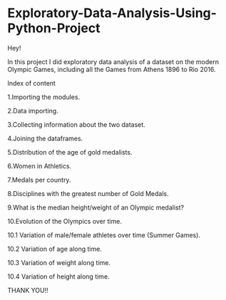 # Exploratory-Data-Analysis-Using-Python-Project

Hey!

In this project I did exploratory data analysis of a dataset on the modern Olympic Games, including all the Games from Athens 1896 to Rio 2016.

Index of content

1.Importing the modules.

2.Data importing.

3.Collecting information about the two dataset.

4.Joining the dataframes.

5.Distribution of the age of gold medalists.

6.Women in Athletics.

7.Medals per country.

8.Disciplines with the greatest number of Gold Medals.

9.What is the median height/weight of an Olympic medalist?

10.Evolution of the Olympics over time.

10.1 Variation of male/female athletes over time (Summer Games).

10.2 Variation of age along time.

10.3 Variation of weight along time.

10.4 Variation of height along time.

THANK YOU!!
